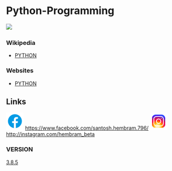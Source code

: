 # Python-Programming
![](https://th.bing.com/th/id/OIP.DMuGlawUCN_6yHt2wRAKhQHaHa?w=177&h=180&c=7&o=5&dpr=1.25&pid=1.7)

### Wikipedia
+ [PYTHON](https://en.wikipedia.org/wiki/Python_%28programming_language%29)
### Websites
+ [PYTHON](https://www.python.org/)

## Links
![](https://github.com/HembramBeta777/clickable-icons-for-readmeFile/blob/master/icon_git/icons8-facebook-48.png?raw=true) https://www.facebook.com/santosh.hembram.796/
![](https://github.com/HembramBeta777/clickable-icons-for-readmeFile/blob/master/icon_git/icons8-instagram-48.png?raw=true) http://instagram.com/hembram_beta

### VERSION
[3.8.5](https://www.python.org/ftp/python/3.8.5/python-3.8.5.exe)
